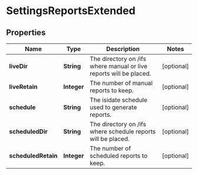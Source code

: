 
# SettingsReportsExtended

## Properties
Name | Type | Description | Notes
------------ | ------------- | ------------- | -------------
**liveDir** | **String** | The directory on /ifs where manual or live reports will be placed. |  [optional]
**liveRetain** | **Integer** | The number of manual reports to keep. |  [optional]
**schedule** | **String** | The isidate schedule used to generate reports. |  [optional]
**scheduledDir** | **String** | The directory on /ifs where schedule reports will be placed. |  [optional]
**scheduledRetain** | **Integer** | The number of scheduled reports to keep. |  [optional]



